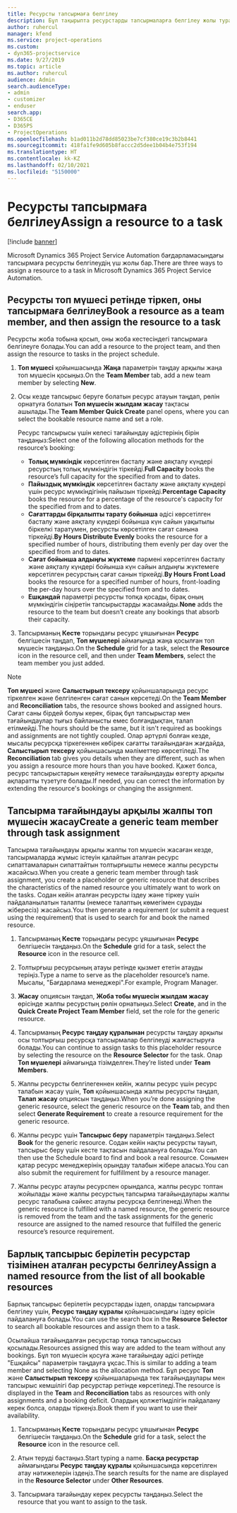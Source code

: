 ```yaml
---
title: Ресурсты тапсырмаға белгілеу
description: Бұл тақырыпта ресурстарды тапсырмаларға белгілеу жолы туралы ақпарат берілген.
author: ruhercul
manager: kfend
ms.service: project-operations
ms.custom:
- dyn365-projectservice
ms.date: 9/27/2019
ms.topic: article
ms.author: ruhercul
audience: Admin
search.audienceType:
- admin
- customizer
- enduser
search.app:
- D365CE
- D365PS
- ProjectOperations
ms.openlocfilehash: b1ad011b2d78dd85023be7cf380ce19c3b2b8441
ms.sourcegitcommit: 418fa1fe9d605b8faccc2d5dee1b04b4e753f194
ms.translationtype: HT
ms.contentlocale: kk-KZ
ms.lasthandoff: 02/10/2021
ms.locfileid: "5150000"
---
```

# <a name="assign-a-resource-to-a-task"></a><span data-ttu-id="76e8f-103">Ресурсты тапсырмаға белгілеу</span><span class="sxs-lookup"><span data-stu-id="76e8f-103">Assign a resource to a task</span></span>

[!include [banner](../includes/psa-now-project-operations.md)]

<span data-ttu-id="76e8f-104">Microsoft Dynamics 365 Project Service Automation бағдарламасындағы тапсырмаға ресурсты белгілеудің үш жолы бар.</span><span class="sxs-lookup"><span data-stu-id="76e8f-104">There are three ways to assign a resource to a task in Microsoft Dynamics 365 Project Service Automation.</span></span>

## <a name="book-a-resource-as-a-team-member-and-then-assign-the-resource-to-a-task"></a><span data-ttu-id="76e8f-105">Ресурсты топ мүшесі ретінде тіркеп, оны тапсырмаға белгілеу</span><span class="sxs-lookup"><span data-stu-id="76e8f-105">Book a resource as a team member, and then assign the resource to a task</span></span>

<span data-ttu-id="76e8f-106">Ресурсты жоба тобына қосып, оны жоба кестесіндегі тапсырмаға белгілеуге болады.</span><span class="sxs-lookup"><span data-stu-id="76e8f-106">You can add a resource to the project team, and then assign the resource to tasks in the project schedule.</span></span>

1. <span data-ttu-id="76e8f-107">**Топ мүшесі** қойыншасында **Жаңа** параметрін таңдау арқылы жаңа топ мүшесін қосыңыз.</span><span class="sxs-lookup"><span data-stu-id="76e8f-107">On the **Team Member** tab, add a new team member by selecting **New**.</span></span> 

2. <span data-ttu-id="76e8f-108">Осы кезде тапсырыс беруге болатын ресурс атауын таңдап, рөлін орнатуға болатын **Топ мүшесін жылдам жасау** тақтасы ашылады.</span><span class="sxs-lookup"><span data-stu-id="76e8f-108">The **Team Member Quick Create** panel opens, where you can select the bookable resource name and set a role.</span></span> 

    <span data-ttu-id="76e8f-109">Ресурс тапсырысы үшін келесі тағайындау әдістерінің бірін таңдаңыз:</span><span class="sxs-lookup"><span data-stu-id="76e8f-109">Select one of the following allocation methods for the resource’s booking:</span></span>

    - <span data-ttu-id="76e8f-110">**Толық мүмкіндік** көрсетілген басталу және аяқталу күндері ресурстың толық мүмкіндігін тіркейді.</span><span class="sxs-lookup"><span data-stu-id="76e8f-110">**Full Capacity** books the resource’s full capacity for the specified from and to dates.</span></span>
    - <span data-ttu-id="76e8f-111">**Пайыздық мүмкіндік** көрсетілген басталу және аяқталу күндері үшін ресурс мүмкіндігінің пайызын тіркейді.</span><span class="sxs-lookup"><span data-stu-id="76e8f-111">**Percentage Capacity** books the resource for a percentage of the resource's capacity for the specified from and to dates.</span></span>
    - <span data-ttu-id="76e8f-112">**Сағаттарды бірқалыпты тарату бойынша** әдісі көрсетілген басталу және аяқталу күндері бойынша күн сайын уақытылы біркелкі таратумен, ресурсты көрсетілген сағат санына тіркейді.</span><span class="sxs-lookup"><span data-stu-id="76e8f-112">**By Hours Distribute Evenly** books the resource for a specified number of hours, distributing them evenly per day over the specified from and to dates.</span></span>
    - <span data-ttu-id="76e8f-113">**Сағат бойынша алдыңғы жүктеме** пәрмені көрсетілген басталу және аяқталу күндері бойынша күн сайын алдыңғы жүктемеге көрсетілген ресурстың сағат санын тіркейді.</span><span class="sxs-lookup"><span data-stu-id="76e8f-113">**By Hours Front Load** books the resource for a specified number of hours, front-loading the per-day hours over the specified from and to dates.</span></span>
    - <span data-ttu-id="76e8f-114">**Ешқандай** параметрі ресурсты топқа қосады, бірақ оның мүмкіндігін сіңіретін тапсырыстарды жасамайды.</span><span class="sxs-lookup"><span data-stu-id="76e8f-114">**None** adds the resource to the team but doesn’t create any bookings that absorb their capacity.</span></span>

3. <span data-ttu-id="76e8f-115">Тапсырманың **Кесте** торындағы ресурс ұяшығынан **Ресурс** белгішесін таңдап, **Топ мүшелері** аймағында жаңа қосылған топ мүшесін таңдаңыз.</span><span class="sxs-lookup"><span data-stu-id="76e8f-115">On the **Schedule** grid for a task, select the **Resource** icon in the resource cell, and then under **Team Members**, select the team member you just added.</span></span> 

> [!NOTE]
> <span data-ttu-id="76e8f-116">**Топ мүшесі** және **Салыстырып тексеру** қойыншаларында ресурс тіркелген және белгіленген сағат санын көрсетеді.</span><span class="sxs-lookup"><span data-stu-id="76e8f-116">On the **Team Member** and **Reconciliation** tabs, the resource shows booked and assigned hours.</span></span> <span data-ttu-id="76e8f-117">Сағат саны бірдей болуы керек, бірақ бұл тапсырыстар мен тағайындаулар тығыз байланысты емес болғандықтан, талап етілмейді.</span><span class="sxs-lookup"><span data-stu-id="76e8f-117">The hours should be the same, but it isn't required as bookings and assignments are not tightly coupled.</span></span> <span data-ttu-id="76e8f-118">Олар әртүрлі болған кезде, мысалы ресурсқа тіркегеннен көбірек сағатты тағайындаған жағдайда, **Салыстырып тексеру** қойыншасында мәліметтер көрсетіледі.</span><span class="sxs-lookup"><span data-stu-id="76e8f-118">The **Reconciliation** tab gives you details when they are different, such as when you assign a resource more hours than you have booked.</span></span> <span data-ttu-id="76e8f-119">Қажет болса, ресурс тапсырыстарын кеңейту немесе тағайындауды өзгерту арқылы ақпаратты түзетуге болады.</span><span class="sxs-lookup"><span data-stu-id="76e8f-119">If needed, you can correct the information by extending the resource's bookings or changing the assignment.</span></span>

## <a name="create-a-generic-team-member-through-task-assignment"></a><span data-ttu-id="76e8f-120">Тапсырма тағайындауы арқылы жалпы топ мүшесін жасау</span><span class="sxs-lookup"><span data-stu-id="76e8f-120">Create a generic team member through task assignment</span></span>

<span data-ttu-id="76e8f-121">Тапсырма тағайындауы арқылы жалпы топ мүшесін жасаған кезде, тапсырмаларда жұмыс істеуін қалайтын аталған ресурс сипаттамаларын сипаттайтын толтырғышты немесе жалпы ресурсты жасайсыз.</span><span class="sxs-lookup"><span data-stu-id="76e8f-121">When you create a generic team member through task assignment, you create a placeholder or generic resource that describes the characteristics of the named resource you ultimately want to work on the tasks.</span></span> <span data-ttu-id="76e8f-122">Содан кейін аталған ресурсты іздеу және тіркеу үшін пайдаланылатын талапты (немесе талаптың көмегімен сұрауды жібересіз) жасайсыз.</span><span class="sxs-lookup"><span data-stu-id="76e8f-122">You then generate a requirement (or submit a request using the requirement) that is used to search for and book the named resource.</span></span>

1. <span data-ttu-id="76e8f-123">Тапсырманың **Кесте** торындағы ресурс ұяшығынан **Ресурс** белгішесін таңдаңыз.</span><span class="sxs-lookup"><span data-stu-id="76e8f-123">On the **Schedule** grid for a task, select the **Resource** icon in the resource cell.</span></span>

2. <span data-ttu-id="76e8f-124">Толтырғыш ресурсының атауы ретінде қызмет ететін атауды теріңіз.</span><span class="sxs-lookup"><span data-stu-id="76e8f-124">Type a name to serve as the placeholder resource’s name.</span></span> <span data-ttu-id="76e8f-125">Мысалы, "Бағдарлама менеджері".</span><span class="sxs-lookup"><span data-stu-id="76e8f-125">For example, Program Manager.</span></span>

3. <span data-ttu-id="76e8f-126">**Жасау** опциясын таңдап, **Жоба тобы мүшесін жылдам жасау** өрісінде жалпы ресурстың рөлін орнатыңыз.</span><span class="sxs-lookup"><span data-stu-id="76e8f-126">Select **Create**, and in the **Quick Create Project Team Member** field, set the role for the generic resource.</span></span>

4. <span data-ttu-id="76e8f-127">Тапсырманың **Ресурс таңдау құралынан** ресурсты таңдау арқылы осы толтырғыш ресурсқа тапсырмалар белгілеуді жалғастыруға болады.</span><span class="sxs-lookup"><span data-stu-id="76e8f-127">You can continue to assign tasks to this placeholder resource by selecting the resource on the **Resource Selector** for the task.</span></span> <span data-ttu-id="76e8f-128">Олар **Топ мүшелері** аймағында тізімделген.</span><span class="sxs-lookup"><span data-stu-id="76e8f-128">They’re listed under **Team Members**.</span></span>

5. <span data-ttu-id="76e8f-129">Жалпы ресурсты белгілегеннен кейін, жалпы ресурс үшін ресурс талабын жасау үшін, **Топ** қойыншасында жалпы ресурсты таңдап, **Талап жасау** опциясын таңдаңыз.</span><span class="sxs-lookup"><span data-stu-id="76e8f-129">When you’re done assigning the generic resource, select the generic resource on the **Team** tab, and then select **Generate Requirement** to create a resource requirement for the generic resource.</span></span>

6. <span data-ttu-id="76e8f-130">Жалпы ресурс үшін **Тапсырыс беру** параметрін таңдаңыз.</span><span class="sxs-lookup"><span data-stu-id="76e8f-130">Select **Book** for the generic resource.</span></span> <span data-ttu-id="76e8f-131">Содан кейін нақты ресурсты тауып, тапсырыс беру үшін кесте тақтасын пайдалануға болады.</span><span class="sxs-lookup"><span data-stu-id="76e8f-131">You can then use the Schedule board to find and book a real resource.</span></span> <span data-ttu-id="76e8f-132">Сонымен қатар ресурс менеджерінің орындау талабын жібере аласыз.</span><span class="sxs-lookup"><span data-stu-id="76e8f-132">You can also submit the requirement for fulfillment by a resource manager.</span></span>

7. <span data-ttu-id="76e8f-133">Жалпы ресурс атаулы ресурспен орындалса, жалпы ресурс топтан жойылады және жалпы ресурстың тапсырма тағайындаулары жалпы ресурс талабына сәйкес атаулы ресурсқа белгіленеді.</span><span class="sxs-lookup"><span data-stu-id="76e8f-133">When the generic resource is fulfilled with a named resource, the generic resource is removed from the team and the task assignments for the generic resource are assigned to the named resource that fulfilled the generic resource’s resource requirement.</span></span>

## <a name="assign-a-named-resource-from-the-list-of-all-bookable-resources"></a><span data-ttu-id="76e8f-134">Барлық тапсырыс берілетін ресурстар тізімінен аталған ресурсты белгілеу</span><span class="sxs-lookup"><span data-stu-id="76e8f-134">Assign a named resource from the list of all bookable resources</span></span>

<span data-ttu-id="76e8f-135">Барлық тапсырыс берілетін ресурстарды іздеп, оларды тапсырмаға белгілеу үшін, **Ресурс таңдау құралы** қойыншасындағы іздеу өрісін пайдалануға болады.</span><span class="sxs-lookup"><span data-stu-id="76e8f-135">You can use the search box in the **Resource Selector** to search all bookable resources and assign them to a task.</span></span>

<span data-ttu-id="76e8f-136">Осылайша тағайындалған ресурстар топқа тапсырыссыз қосылады.</span><span class="sxs-lookup"><span data-stu-id="76e8f-136">Resources assigned this way are added to the team without any bookings.</span></span> <span data-ttu-id="76e8f-137">Бұл топ мүшесін қосуға және тағайындау әдісі ретінде "Ешқайсы" параметрін таңдауға ұқсас.</span><span class="sxs-lookup"><span data-stu-id="76e8f-137">This is similar to adding a team member and selecting None as the allocation method.</span></span> <span data-ttu-id="76e8f-138">Бұл ресурс **Топ** және **Салыстырып тексеру** қойыншаларында тек тағайындаулары мен тапсырыс кемшілігі бар ресурстар ретінде көрсетіледі.</span><span class="sxs-lookup"><span data-stu-id="76e8f-138">The resource is displayed in the **Team** and **Reconciliation** tabs as resources with only assignments and a booking deficit.</span></span> <span data-ttu-id="76e8f-139">Олардың қолжетімділігін пайдалану керек болса, оларды тіркеңіз.</span><span class="sxs-lookup"><span data-stu-id="76e8f-139">Book them if you want to use their availability.</span></span>

1. <span data-ttu-id="76e8f-140">Тапсырманың **Кесте** торындағы ресурс ұяшығынан **Ресурс** белгішесін таңдаңыз.</span><span class="sxs-lookup"><span data-stu-id="76e8f-140">On the **Schedule** grid for a task, select the **Resource** icon in the resource cell.</span></span>

2. <span data-ttu-id="76e8f-141">Атын теруді бастаңыз.</span><span class="sxs-lookup"><span data-stu-id="76e8f-141">Start typing a name.</span></span> <span data-ttu-id="76e8f-142">**Басқа ресурстар** аймағындағы **Ресурс таңдау құралы** қойыншасында көрсетілген атау нәтижелерін іздеңіз.</span><span class="sxs-lookup"><span data-stu-id="76e8f-142">The search results for the name are displayed in the **Resource Selector** under **Other Resources**.</span></span>

3. <span data-ttu-id="76e8f-143">Тапсырмаға тағайындау керек ресурсты таңдаңыз.</span><span class="sxs-lookup"><span data-stu-id="76e8f-143">Select the resource that you want to assign to the task.</span></span>

